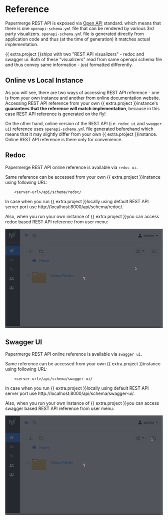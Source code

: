 # Reference


Papermerge REST API is exposed via <a href="https://www.openapis.org/" class="external-link" target="_blank">Open API</a> standard. which means that there is one `openapi-schema.yml` file that can be rendered by various 3rd
party visualizers. `openapi-schema.yml` file is generated directly from
application code and thus (at the time of generation) it matches actual
implementation.

{{ extra.project }}ships with two "REST API visualizers" - redoc and swagger ui. Both
of these "visualizers" read from same openapi schema file and thus convey same
information - just formatted differently.


## Online vs Local Instance

As you will see, there are two ways of accessing REST API reference - one is
from your own instance and another from online documentation website.
Accessing REST API reference from your own {{ extra.project }}instance's **guarantees
that the reference will match implementation**, because in this case REST API
reference is generated on the fly!

On the other hand, online version of the REST API (i.e. `redoc ui` and
`swagger ui`) reference uses `openapi-schema.yml` file generated beforehand
which means that it may slightly differ from your own {{ extra.project }}instance.
Online REST API reference is there only for convenience.


## Redoc

Papermerge REST API online reference is available via `redoc ui`.

Same reference can be accessed from your own {{ extra.project }}instance using
following URL:

        <server-url>/api/schema/redoc/

In case when you run {{ extra.project }}locally using default REST API server port
use http://localhost:8000/api/schema/redoc/.

Also, when you run your own instance of {{ extra.project }}you can access
redoc based REST API reference from user menu:


![](../img/rest-api/redoc.gif)


## Swagger UI

Papermerge REST API online reference is available via `swagger ui`.

Same reference can be accessed from your own {{ extra.project }}instance using
following URL:

        <server-url>/api/schema/swagger-ui/


In case when you run {{ extra.project }}locally using default REST API server port
use http://localhost:8000/api/schema/swagger-ui/.

Also, when you run your own instance of {{ extra.project }}you can access
swagger based REST API reference from user menu:


![](../img/rest-api/swagger.gif)
